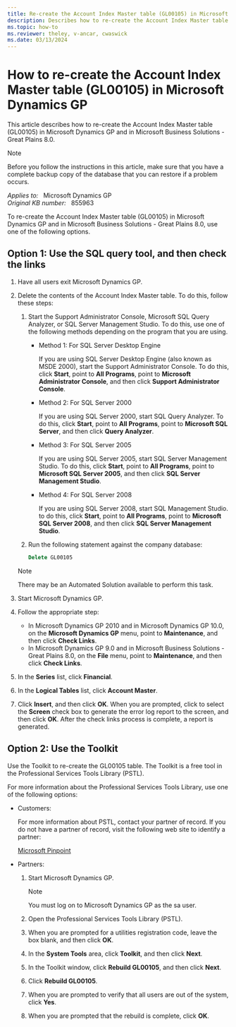 ```yaml
---
title: Re-create the Account Index Master table (GL00105) in Microsoft Dynamics GP
description: Describes how to re-create the Account Index Master table (GL00105) in Microsoft Dynamics GP and Microsoft Business Solutions - Great Plains 8.0.
ms.topic: how-to
ms.reviewer: theley, v-ancar, cwaswick
ms.date: 03/13/2024
---
```

# How to re-create the Account Index Master table (GL00105) in Microsoft Dynamics GP

This article describes how to re-create the Account Index Master table (GL00105) in Microsoft Dynamics GP and in Microsoft Business Solutions - Great Plains 8.0.

> [!NOTE]
> Before you follow the instructions in this article, make sure that you have a complete backup copy of the database that you can restore if a problem occurs.

_Applies to:_ &nbsp; Microsoft Dynamics GP  
_Original KB number:_ &nbsp; 855963

To re-create the Account Index Master table (GL00105) in Microsoft Dynamics GP and in Microsoft Business Solutions - Great Plains 8.0, use one of the following options.

## Option 1: Use the SQL query tool, and then check the links

1. Have all users exit Microsoft Dynamics GP.
2. Delete the contents of the Account Index Master table. To do this, follow these steps:
   1. Start the Support Administrator Console, Microsoft SQL Query Analyzer, or SQL Server Management Studio. To do this, use one of the following methods depending on the program that you are using.

      - Method 1: For SQL Server Desktop Engine

          If you are using SQL Server Desktop Engine (also known as MSDE 2000), start the Support Administrator Console. To do this, click **Start**, point to **All Programs**, point to **Microsoft Administrator Console**, and then click **Support Administrator Console**.

      - Method 2: For SQL Server 2000

          If you are using SQL Server 2000, start SQL Query Analyzer. To do this, click **Start**, point to **All Programs**, point to **Microsoft SQL Server**, and then click **Query Analyzer**.

      - Method 3: For SQL Server 2005

          If you are using SQL Server 2005, start SQL Server Management Studio. To do this, click **Start**, point to **All Programs**, point to **Microsoft SQL Server 2005**, and then click **SQL Server Management Studio**.

      - Method 4: For SQL Server 2008

          If you are using SQL Server 2008, start SQL Management Studio. to do this, click **Start**, point to **All Programs**, point to **Microsoft SQL Server 2008**, and then click **SQL Server Management Studio**.  

   2. Run the following statement against the company database:
  
      ```sql
      Delete GL00105
      ```

    > [!NOTE]
    > There may be an Automated Solution available to perform this task.

3. Start Microsoft Dynamics GP.

4. Follow the appropriate step:

   - In Microsoft Dynamics GP 2010 and in Microsoft Dynamics GP 10.0, on the **Microsoft Dynamics GP** menu, point to **Maintenance**, and then click **Check Links**.
   - In Microsoft Dynamics GP 9.0 and in Microsoft Business Solutions - Great Plains 8.0, on the **File** menu, point to **Maintenance**, and then click **Check Links**.
5. In the **Series** list, click **Financial**.
6. In the **Logical Tables** list, click **Account Master**.
7. Click **Insert**, and then click **OK**. When you are prompted, click to select the **Screen** check box to generate the error log report to the screen, and then click **OK**. After the check links process is complete, a report is generated.

## Option 2: Use the Toolkit

Use the Toolkit to re-create the GL00105 table. The Toolkit is a free tool in the Professional Services Tools Library (PSTL).

For more information about the Professional Services Tools Library, use one of the following options:

- Customers:

    For more information about PSTL, contact your partner of record. If you do not have a partner of record, visit the following web site to identify a partner:

    [Microsoft Pinpoint](https://pinpoint.microsoft.com/home)

- Partners:

    1. Start Microsoft Dynamics GP.

        > [!NOTE]
        > You must log on to Microsoft Dynamics GP as the sa user.

    2. Open the Professional Services Tools Library (PSTL).
    3. When you are prompted for a utilities registration code, leave the box blank, and then click **OK**.
    4. In the **System Tools** area, click **Toolkit**, and then click **Next**.
    5. In the Toolkit window, click **Rebuild GL00105**, and then click **Next**.
    6. Click **Rebuild GL00105**.
    7. When you are prompted to verify that all users are out of the system, click **Yes**.
    8. When you are prompted that the rebuild is complete, click **OK**.
